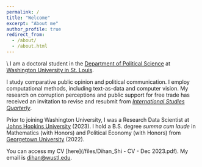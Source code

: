 ```yaml
---
permalink: /
title: "Welcome"
excerpt: "About me"
author_profile: true
redirect_from: 
  - /about/
  - /about.html
---
```


\\
I am a doctoral student in the [Department of Political Science](https://polisci.wustl.edu/) at [Washington University in St. Louis](https://wustl.edu/).

I study comparative public opinion and political communication. I employ computational methods, including text-as-data and computer vision. My research on corruption perceptions and public support for free trade has received an invitation to revise and resubmit from [*International Studies Quarterly*](https://academic.oup.com/isq).

Prior to joining Washington University, I was a Research Data Scientist at [Johns Hopkins University](https://www.jhu.edu/) (2023). I hold a B.S. degree *summa cum laude* in Mathematics (with Honors) and Political Economy (with Honors) from [Georgetown University](https://www.georgetown.edu/) (2022). 

You can access my CV [here](/files/Dihan_Shi - CV - Dec 2023.pdf). My email is [dihan@wustl.edu](mailto:dihan@wustl.edu).
